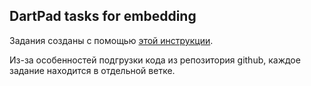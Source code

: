 ## DartPad tasks for embedding

Задания созданы с помощью [этой инструкции](https://github.com/dart-lang/dart-pad/wiki/Embedding-Guide).

Из-за особенностей подгрузки кода из репозитория github, каждое задание находится в отдельной ветке.